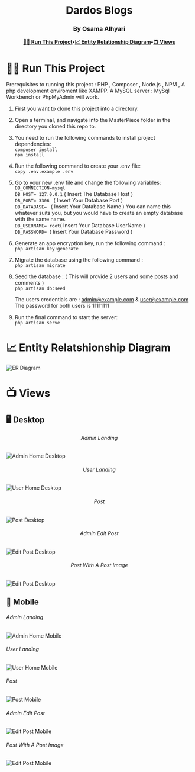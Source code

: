 <h1 align='center'> Dardos Blogs </h1>
<h3 align='center'> By Osama Alhyari </h3>

<div align="center">

**[🏃‍♂️ Run This Project](https://github.com/osama-alhyari/BlogWebsite?tab=readme-ov-file#-run-this-project)•[📈 Entity Relationship Diagram](https://github.com/osama-alhyari/BlogWebsite?tab=readme-ov-file#-entity-relationship-diagram)•[📺 Views](https://github.com/osama-alhyari/BlogWebsite?tab=readme-ov-file#-views)**

</div>

# 🏃‍♂️ Run This Project
Prerequisites to running this project : PHP , Composer , Node.js , NPM , A php development enviroment like XAMPP. A MySQL server : MySql Workbench or PhpMyAdmin will work.

1) First you want to clone this project into a directory.

2) Open a terminal, and navigate into the MasterPiece folder in the directory you cloned this repo to.

3) You need to run the following commands to install project dependencies:     
   `composer install`    
   `npm install `    
   
4) Run the following command to create your .env file:      
   `copy .env.example .env`
   
5) Go to your new .env file and change the following variables:     
   `DB_CONNECTION=mysql`    
   `DB_HOST= 127.0.0.1` ( Insert The Database Host )     
   `DB_PORT= 3306 ` ( Insert Your Database Port )      
   `DB_DATABASE= ` ( Insert Your Database Name ) You can name this whatever suits you, but you would have to create an empty database with the same name.     
   `DB_USERNAME= root`( Insert Your Database UserName )     
   `DB_PASSWORD= `( Insert Your Database Password )     

7) Generate an app encryption key, run the following command :      
   `php artisan key:generate`

8) Migrate the database using the following command :      
   `php artisan migrate`

9) Seed the database : ( This will provide 2 users and some posts and comments )       
   `php artisan db:seed`

   The users credentials are : admin@example.com & user@example.com       
   The password for both users is 11111111

10) Run the final command to start the server:        
   `php artisan serve`

# 📈 Entity Relatshionship Diagram
![ER Diagram](./images/erd.png)

# 📺 Views

## 🖥️ Desktop
<h6 align='center'> Admin Landing </h6>

![Admin Home Desktop](./images/adminhomedesktop.png)


<h6 align='center'> User Landing </h6>

![User Home Desktop](./images/userhomedesktop.png)


<h6 align='center'> Post </h6>

![Post Desktop](./images/postdesktop.png)


<h6 align='center'>Admin Edit Post </h6>

![Edit Post Desktop](./images/editpost.png)


<h6 align='center'>Post With A Post Image</h6>

![Edit Post Desktop](./images/postimg.png)


## 📱 Mobile
<h6 > Admin Landing </h6>

![Admin Home Mobile](./images/mobilehomeadmin.png)


<h6 > User Landing </h6>

![User Home Mobile](./images/mobilehomeuser.png)


<h6 > Post </h6>

![Post Mobile](./images/postmobile.png)


<h6 >Admin Edit Post </h6>

![Edit Post Mobile](./images/editpostmobile.png)


<h6 >Post With A Post Image</h6>

![Edit Post Mobile](./images/postimgmobile.png)


